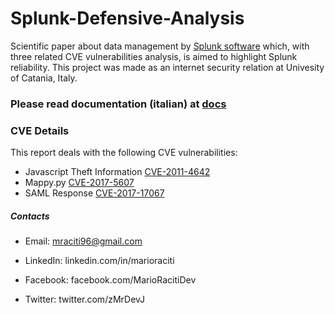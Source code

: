 # Splunk-Defensive-Analysis
Scientific paper about data management by [Splunk software] which, with three related CVE vulnerabilities analysis, is aimed to highlight Splunk reliability. This project was made as an internet security relation at Univesity of Catania, Italy.

### Please read documentation (italian) at [docs]

### CVE Details
This report deals with the following CVE vulnerabilities:
* Javascript Theft Information [CVE-2011-4642]
* Mappy.py [CVE-2017-5607]
* SAML Response [CVE-2017-17067]

##### Contacts

 - Email: mraciti96@gmail.com
 - LinkedIn: linkedin.com/in/marioraciti
 - Facebook: facebook.com/MarioRacitiDev
 - Twitter: twitter.com/zMrDevJ


   [Splunk software]: <https://www.splunk.com>
   [docs]: <https://github.com/zMrDevJ/Splunk-Defensive-Analysis/blob/master/Splunk%20-%20Analisi%20Difensiva.pdf>
   [CVE-2011-4642]: <https://nvd.nist.gov/vuln/detail/CVE-2011-4642>
   [CVE-2017-5607]: <https://nvd.nist.gov/vuln/detail/CVE-2017-5607>
   [CVE-2017-17067]: <https://nvd.nist.gov/vuln/detail/CVE-2017-17067>
